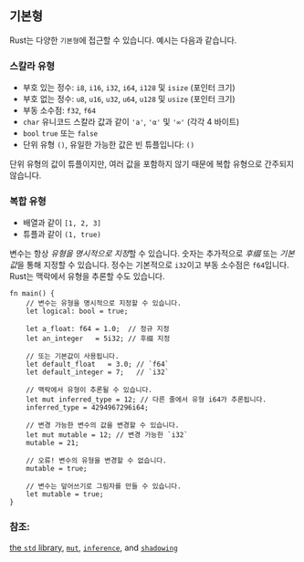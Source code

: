 ## 기본형

Rust는 다양한 `기본형`에 접근할 수 있습니다. 예시는 다음과 같습니다.

### 스칼라 유형

* 부호 있는 정수: `i8`, `i16`, `i32`, `i64`, `i128` 및 `isize` (포인터 크기)
* 부호 없는 정수: `u8`, `u16`, `u32`, `u64`, `u128` 및 `usize` (포인터
  크기)
* 부동 소수점: `f32`, `f64`
* `char` 유니코드 스칼라 값과 같이 `'a'`, `'α'` 및 `'∞'` (각각 4 바이트)
* `bool` `true` 또는 `false`
* 단위 유형 `()`, 유일한 가능한 값은 빈 튜플입니다: `()`

단위 유형의 값이 튜플이지만, 여러 값을 포함하지 않기 때문에 복합 유형으로 간주되지 않습니다.

### 복합 유형

* 배열과 같이 `[1, 2, 3]`
* 튜플과 같이 `(1, true)`

변수는 항상 *유형을 명시적으로 지정*할 수 있습니다. 숫자는 추가적으로 *후缀* 또는 *기본값*을 통해 지정할 수 있습니다. 정수는 기본적으로 `i32`이고 부동 소수점은 `f64`입니다. Rust는 맥락에서 유형을 추론할 수도 있습니다.

```rust,editable,ignore,mdbook-runnable
fn main() {
    // 변수는 유형을 명시적으로 지정할 수 있습니다.
    let logical: bool = true;

    let a_float: f64 = 1.0;  // 정규 지정
    let an_integer   = 5i32; // 후缀 지정

    // 또는 기본값이 사용됩니다.
    let default_float   = 3.0; // `f64`
    let default_integer = 7;   // `i32`

    // 맥락에서 유형이 추론될 수 있습니다.
    let mut inferred_type = 12; // 다른 줄에서 유형 i64가 추론됩니다.
    inferred_type = 4294967296i64;

    // 변경 가능한 변수의 값을 변경할 수 있습니다.
    let mut mutable = 12; // 변경 가능한 `i32`
    mutable = 21;

    // 오류! 변수의 유형을 변경할 수 없습니다.
    mutable = true;

    // 변수는 덮어쓰기로 그림자를 만들 수 있습니다.
    let mutable = true;
}
```

### 참조:

[the `std` library][std], [`mut`][mut], [`inference`][inference], and
[`shadowing`][shadowing]

[std]: https://doc.rust-lang.org/std/
[mut]: variable_bindings/mut.md
[inference]: types/inference.md
[shadowing]: variable_bindings/scope.md
